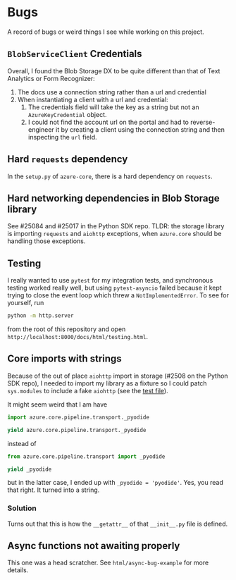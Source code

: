 # Bugs

A record of bugs or weird things I see while working on this project.

## `BlobServiceClient` Credentials

Overall, I found the Blob Storage DX to be quite different than that of Text Analytics
or Form Recognizer:

1. The docs use a connection string rather than a url and credential
2. When instantiating a client with a url and credential:
   1. The credentials field will take the key as a string but not an `AzureKeyCredential` object.
   2. I could not find the account url on the portal and had to reverse-engineer it by creating a client using the connection string and then inspecting the `url` field.

## Hard `requests` dependency

In the `setup.py` of `azure-core`, there is a hard dependency on `requests`.

## Hard networking dependencies in Blob Storage library

See #25084 and #25017 in the Python SDK repo. TLDR: the storage library is importing
`requests` and `aiohttp` exceptions, when `azure.core` should be handling those
exceptions.


## Testing

I really wanted to use `pytest` for my integration tests, and synchronous testing
worked really well, but using `pytest-asyncio` failed because it kept trying to close
the event loop which threw a `NotImplementedError`. To see for yourself, run

```bash
python -m http.server
```

from the root of this repository and open `http://localhost:8000/docs/html/testing.html`.

## Core imports with strings

Because of the out of place `aiohttp` import in storage (#2508 on the Python SDK repo),
I needed to import my library as a fixture so I could patch `sys.modules` to include
a fake `aiohttp` (see the [test file](https://github.com/Azure/azure-sdk-for-python/blob/67efe58e192fb873a97856b75b13d68ab099a6d0/sdk/core/azure-core/tests/test_pyodide_transport.py#L26)).

It might seem weird that I am have 

```python
import azure.core.pipeline.transport._pyodide

yield azure.core.pipeline.transport._pyodide
```

instead of

```python
from azure.core.pipeline.transport import _pyodide

yield _pyodide
```

but in the latter case, I ended up with `_pyodide = 'pyodide'`. Yes, you read that
right. It turned into a string.

### Solution

Turns out that this is how the `__getattr__` of that `__init__.py` file is defined.

## Async functions not awaiting properly

This one was a head scratcher. See `html/async-bug-example` for more details.